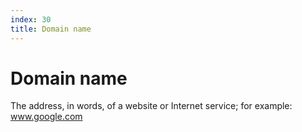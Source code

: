 ```yaml
---
index: 30
title: Domain name
---
```

# Domain name

The address, in words, of a website or Internet service; for example: www.google.com